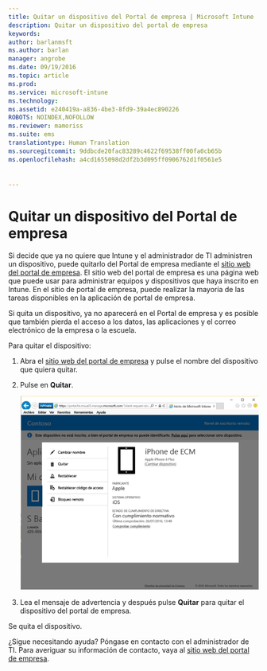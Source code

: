 ```yaml
---
title: Quitar un dispositivo del Portal de empresa | Microsoft Intune
description: Quitar un dispositivo del portal de empresa
keywords: 
author: barlanmsft
ms.author: barlan
manager: angrobe
ms.date: 09/19/2016
ms.topic: article
ms.prod: 
ms.service: microsoft-intune
ms.technology: 
ms.assetid: e240419a-a836-4be3-8fd9-39a4ec890226
ROBOTS: NOINDEX,NOFOLLOW
ms.reviewer: mamoriss
ms.suite: ems
translationtype: Human Translation
ms.sourcegitcommit: 9ddbcde20fac83289c4622f69538ff00fa0cb65b
ms.openlocfilehash: a4cd1655098d2df2b3d095ff0906762d1f0561e5


---
```



# <a name="remove-your-device-from-the-company-portal"></a>Quitar un dispositivo del Portal de empresa

Si decide que ya no quiere que Intune y el administrador de TI administren un dispositivo, puede quitarlo del Portal de empresa mediante el [sitio web del portal de empresa](http://portal.manage.microsoft.com). El sitio web del portal de empresa es una página web que puede usar para administrar equipos y dispositivos que haya inscrito en Intune. En el sitio de portal de empresa, puede realizar la mayoría de las tareas disponibles en la aplicación de portal de empresa.

Si quita un dispositivo, ya no aparecerá en el Portal de empresa y es posible que también pierda el acceso a los datos, las aplicaciones y el correo electrónico de la empresa o la escuela.

Para quitar el dispositivo:

1.  Abra el [sitio web del portal de empresa](http://portal.manage.microsoft.com) y pulse el nombre del dispositivo que quiera quitar.

2.  Pulse en **Quitar**.

    ![Quitar la opción de dispositivo en el sitio web de Portal de empresa](./media/iwp-screen-with-all-options.png)

3. Lea el mensaje de advertencia y después pulse **Quitar** para quitar el dispositivo del portal de empresa.

Se quita el dispositivo.

¿Sigue necesitando ayuda? Póngase en contacto con el administrador de TI. Para averiguar su información de contacto, vaya al [sitio web del portal de empresa](http://portal.manage.microsoft.com).



<!--HONumber=Nov16_HO1-->


